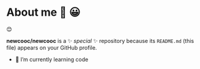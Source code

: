 # About me 👋 😀

😊

**newcooc/newcooc** is a ✨ _special_ ✨ repository because its `README.md` (this file) appears on your GitHub profile.

- 🌱 I’m currently learning code

